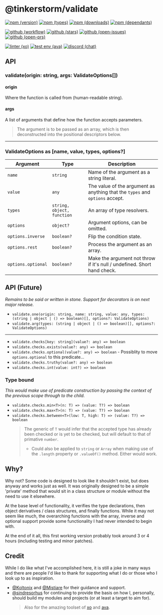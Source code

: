 # @tinkerstorm/validate

[![npm (version)](https://badgen.net/npm/v/@tinkerstorm/validate)](https://npm.im/@tinkerstorm/validate)
[![npm (types)](https://badgen.net/npm/types/@tinkerstorm/validate)](https://npm.im/@tinkerstorm/validate)
[![npm (downloads)](https://badgen.net/npm/dw/@tinkerstorm/validate)](https://npm.im/@tinkerstorm/validate)
[![npm (dependants)](https://badgen.net/npm/dependents/@tinkerstorm/validate)](https://npm.im/@tinkerstorm/validate)

[![github (workflow)](https://github.com/TinkerStorm/validate/workflows/Build/badge.svg)](https://github.com/TinkerStorm/validate/actions)
[![github (stars)](https://badgen.net/github/stars/TinkerStorm/validate)](https://github.com/TinkerStorm/validate/stargazers)
[![github (open-issues)](https://badgen.net/github/open-issues/TinkerStorm/validate)](https://github.com/TinkerStorm/validate/issues)
[![github (open-prs)](https://badgen.net/github/open-prs/TinkerStorm/validate)](https://github.com/TinkerStorm/validate/pulls)

[![linter (xo)](https://badgen.net/badge/🎨%20linter/xo/690DCA)](https://github.com/xojs/xo)
[![test env (ava)](https://badgen.net/badge/🧰%20toolbox/ava/F84824)](https://github.com/avajs/ava)
[![discord (chat)](https://badgen.net/badge/discord/chat/7289DA?icon=discord)](https://discord.gg/Bb3JQQG)

## API

### validate(origin: string, args: ValidateOptions[])

#### origin

Where the function is called from (human-readable string).

#### args

A list of arguments that define how the function accepts parameters.
> The argument is to be passed as an array, which is then deconstructed into the positional descriptors below.

---

### ValidateOptions as [name, value, types, options?]

| Argument           | Type                       | Description                                                                  |
| ------------------ | -------------------------- | ---------------------------------------------------------------------------- |
| `name`             | `string`                   | Name of the argument as a string literal.                                    |
| `value`            | `any`                      | The value of the argument as anything that the `types` and `options` accept. |
| `types`            | `string, object, function` | An array of type resolvers.                                                  |
| `options`          | `object?`                  | Argument options, can be omitted.                                            |
| `options.inverse`  | `boolean?`                 | Flip the condition state.                                                    |
| `options.rest`     | `boolean?`                 | Process the argument as an array.                                            |
| `options.optional` | `boolean?`                 | Make the argument not throw if it's null / undefined. Short hand check.      |

## API (Future)

*Remains to be said or written in stone. Support for decorators is on next major release.*

- `validate.one(origin: string, name: string, value: any, types: (string | object | () => boolean)[], options?: ValidateOptions)`
- `validate.arg(types: (string | object | () => boolean)[], options?: ValidateOptions)`

---

- `validate.checks[key: string](value?: any) => boolean`
- `validate.checks.exists(value?: any) => boolean`
- `validate.checks.optional(value?: any) => boolean` - Possiblity to move `options.optional` to this predicate...
- `validate.checks.truthy(value?: any) => boolean`
- `validate.checks.int(value: int?) => boolean`

### Type bound

*This would make use of predicate construction by passing the context of the previous scope through to the child.*

- `validate.checks.min<T>(n: T) => (value: T?) => boolean`
- `validate.checks.max<T>(n: T) => (value: T?) => boolean`
- `validate.checks.between<T>(low: T, high: T) => (value: T?) => boolean`
  > The generic of `T` would infer that the accepted type has already been checked or is yet to be checked, but will default to that of primative `number`.
  > - Could also be applied to `string` or `Array` when making use of the `.length` property or `.valueOf()` method. Either would work.

## Why?

Why not? Some code is designed to look like it shouldn't exist, but does anyway and works just as well. It was originally designed to be a simple 'private' method that would sit in a class structure or module without the need to use it elsewhere.

At the base level of functionality, it verifies the type declarations, then object derivatives / class structures, and finally functions. While it may not seem like much, the overarching functions with the array, inverse and optional support provide some functionality I had never intended to begin with.

At the end of it all, this first working version probably took around 3 or 4 hours (including testing and minor patches).

## Credit

While I do like what I've accomplished here, it is still a joke in many ways and there are people I'd like to thank for supporting what I do or those who I look up to as inspiration.

- [@Koltonix](https://github.com/Koltonix) and [@Mistiare](https://github.com/Mistiare) for their guidance and support.
- [@sindresorhus](https://github.com/sindresorhus) for continuing to provide the basis on how I, personally, should build my modules and projects (or at least a target to aim for).
  > Also for the amazing toolset of [xo](https://github.com/xojs/xo) and [ava](https://avajs.dev).